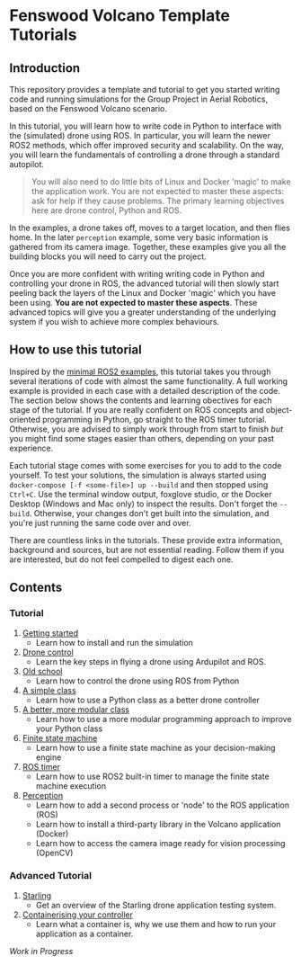 # Fenswood Volcano Template Tutorials

## Introduction

This repository provides a template and tutorial to get you started writing code and running simulations for the Group Project in Aerial Robotics, based on the Fenswood Volcano scenario.

In this tutorial, you will learn how to write code in Python to interface with the (simulated) drone using ROS.  In particular, you will learn the newer ROS2 methods, which offer improved security and scalability.  On the way, you will learn the fundamentals of controlling a drone through a standard autopilot.

> You will also need to do little bits of Linux and Docker 'magic' to make the application work.  You are not expected to master these aspects: ask for help if they cause problems.  The primary learning objectives here are drone control, Python and ROS.
>
In the examples, a drone takes off, moves to a target location, and then flies home.  In the later `perception` example, some very basic information is gathered from its camera image.  Together, these examples give you all the building blocks you will need to carry out the project.

Once you are more confident with writing writing code in Python and controlling your drone in ROS, the advanced tutorial will then slowly start peeling back the layers of the Linux and Docker 'magic' which you have been using. **You are not expected to master these aspects**. These advanced topics will give you a greater understanding of the underlying system if you wish to achieve more complex behaviours.

## How to use this tutorial

Inspired by the [minimal ROS2 examples](https://github.com/ros2/examples/tree/master/rclpy/topics/minimal_subscriber/examples_rclpy_minimal_subscriber), this tutorial takes you through several iterations of code with almost the same functionality.  A full working example is provided in each case with a detailed description of the code.  The section below shows the contents and learning obectives for each stage of the tutorial.  If you are really confident on ROS concepts and object-oriented programming in Python, go straight to the ROS timer tutorial.  Otherwise, you are advised to simply work through from start to finish _but_ you might find some stages easier than others, depending on your past experience.

Each tutorial stage comes with some exercises for you to add to the code yourself.  To test your solutions, the simulation is always started using `docker-compose [-f <some-file>] up --build` and then stopped using `Ctrl+C`.  Use the terminal window output, foxglove studio, or the Docker Desktop (Windows and Mac only) to inspect the results.  Don't forget the `--build`.  Otherwise, your changes don't get built into the simulation, and you're just running the same code over and over.

There are countless links in the tutorials.  These provide extra information, background and sources, but are not essential reading.  Follow them if you are interested, but do not feel compelled to digest each one.

## Contents

### Tutorial

1. [Getting started](tutorial/getting_started.md)
    - Learn how to install and run the simulation
2. [Drone control](tutorial/drone_control.md)
    - Learn the key steps in flying a drone using Ardupilot and ROS.
3. [Old school](tutorial/old_school.md)
    - Learn how to control the drone using ROS from Python
4. [A simple class](tutorial/simple_class.md)
    - Learn how to use a Python class as a better drone controller
5. [A better, more modular class](tutorial/modular.md)
    - Learn how to use a more modular programming approach to improve your Python class
6. [Finite state machine](tutorial/finite_state.md)
    - Learn how to use a finite state machine as your decision-making engine
7. [ROS timer](tutorial/ros_timer.md)
    - Learn how to use ROS2 built-in timer to manage the finite state machine execution
8. [Perception](tutorial/perception.md)
    - Learn how to add a second process or 'node' to the ROS application (ROS)
    - Learn how to install a third-party library in the Volcano application (Docker)
    - Learn how to access the camera image ready for vision processing (OpenCV)

### Advanced Tutorial

1. [Starling](advanced/starling.md)
   - Get an overview of the Starling drone application testing system.
2. [Containerising your controller](advanced/containers.md)
   - Learn what a container is, why we use them and how to run your application as a container.

*Work in Progress*
